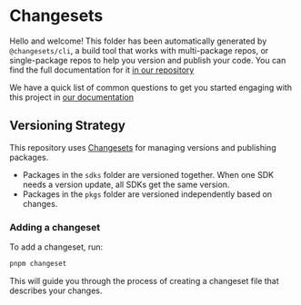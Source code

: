 # Changesets

Hello and welcome! This folder has been automatically generated by `@changesets/cli`, a build tool that works
with multi-package repos, or single-package repos to help you version and publish your code. You can
find the full documentation for it [in our repository](https://github.com/changesets/changesets)

We have a quick list of common questions to get you started engaging with this project in
[our documentation](https://github.com/changesets/changesets/blob/main/docs/common-questions.md)

## Versioning Strategy

This repository uses [Changesets](https://github.com/changesets/changesets) for managing versions and publishing packages.

- Packages in the `sdks` folder are versioned together. When one SDK needs a version update, all SDKs get the same version.
- Packages in the `pkgs` folder are versioned independently based on changes.

### Adding a changeset

To add a changeset, run:

```bash
pnpm changeset
```

This will guide you through the process of creating a changeset file that describes your changes.
